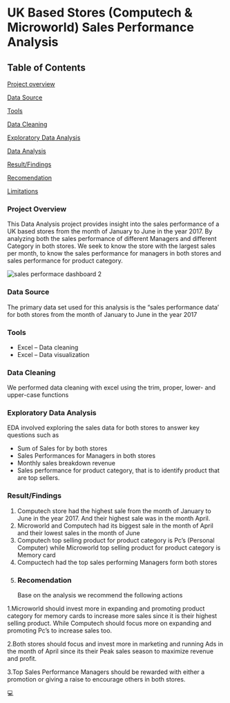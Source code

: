 # UK Based Stores (Computech & Microworld) Sales Performance Analysis
## Table of Contents
[Project overview](project-overview)

[Data Source](Data-Source)

[Tools](Tools)

[Data Cleaning](Data-Cleaning)

[Exploratory Data Analysis](Exploratory-Data-Analysis)

[Data Analysis](Data-Analysis)

[Result/Findings](Result/-Findings)

[Recomendation](Recomendation)

[Limitations](Limitations)



### Project Overview
This Data Analysis project provides insight into the sales performance of a UK based stores from the month of January to June in the year 2017. By analyzing both the sales performance of different Managers and different Category in both stores.
We seek to know the store with the largest sales per month, to know the sales performance for managers in both stores and sales performance for product category.

![sales performace dashboard 2](https://github.com/user-attachments/assets/f907f007-4286-4947-bd27-03a4db83c5c6)


### Data Source
The primary data set used for this analysis is the “sales performance data’ for both stores from the month of January to June in the year 2017
### Tools
- Excel – Data cleaning 
- Excel – Data visualization
### Data Cleaning
We performed data cleaning with excel using the trim, proper, lower- and upper-case functions
### Exploratory Data Analysis
EDA involved exploring the sales data for both stores to answer key questions such as
- Sum of Sales for by both stores
- Sales Performances for Managers in both stores
- Monthly sales breakdown revenue
- Sales performance for product category, that is to identify product that are top sellers.
### Result/Findings
1.	Computech store had the highest sale from the month of January to June in the year 2017. And their highest sale was in the month April. 
2.	Microworld and Computech had its biggest sale in the month of April and their lowest sales in the month of June
3.	Computech top selling product for product category is Pc’s (Personal Computer) while Microworld top selling product for product category is Memory card
4.	Compuctech had the top sales performing Managers form both stores
5.	### Recomendation
	Base on the analysis we recommend the following actions

1.Microworld should invest more in expanding and promoting product category for memory cards to increase more sales since it is their highest selling product. While Computech should focus more on expanding and promoting Pc’s to increase sales too.

2.Both stores should focus and invest more in marketing and running Ads in the month of April since its their Peak sales season to maximize revenue and profit.

3.Top Sales Performance Managers should be rewarded with either a promotion or giving a raise to encourage others in both stores.

💻



